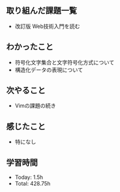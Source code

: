 ## 取り組んだ課題一覧
- 改訂版 Web技術入門を読む
## わかったこと
- 符号化文字集合と文字符号化方式について
- 構造化データの表現について
## 次やること
- Vimの課題の続き
## 感じたこと
- 特になし
## 学習時間
- Today: 1.5h
- Total: 428.75h